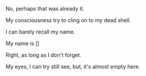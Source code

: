 No, perhaps that was already it. 

My consciousness try to cling on to my dead shell.

I can barely recall my name.

My name is []

Right, as long as I don't forget.

My eyes, I can try still see, but, it's almost empty here.